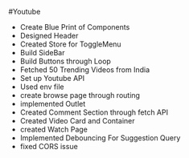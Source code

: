 #Youtube

- Create Blue Print of Components
- Designed Header
- Created Store for ToggleMenu
- Build SideBar
- Build Buttons through Loop
- Fetched 50 Trending Videos from India
- Set up Youtube API
- Used env file
- create browse page through routing
- implemented Outlet
- Created Comment Section through fetch API
- Created Video Card and Container
- created Watch Page
- Implemented Debouncing For Suggestion Query
- fixed CORS issue
